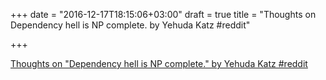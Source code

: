 +++
date = "2016-12-17T18:15:06+03:00"
draft = true
title = "Thoughts on Dependency hell is NP complete. by Yehuda Katz  #reddit"

+++

<p><a href="https://t.co/fEKVGomytx">Thoughts on "Dependency hell is NP complete." by Yehuda Katz  #reddit</a></p>
